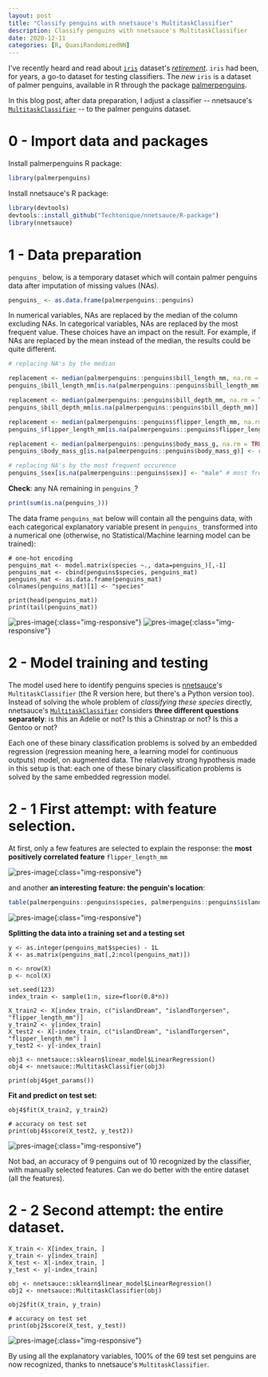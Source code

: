 ```yaml
---
layout: post
title: "Classify penguins with nnetsauce's MultitaskClassifier"
description: Classify penguins with nnetsauce's MultitaskClassifier
date: 2020-12-11
categories: [R, QuasiRandomizedNN]
---
```



I've recently heard and read about  [`iris`](https://en.wikipedia.org/wiki/Iris_flower_data_set) dataset's [_retirement_](https://www.r-bloggers.com/2020/06/penguins-dataset-overview-iris-alternative-in-r/). `iris` had been, for years, a go-to dataset for testing classifiers. The _new_ `iris` is a dataset of palmer penguins, available in R through the package [palmerpenguins](https://allisonhorst.github.io/palmerpenguins/index.html). 

In this blog post, after data preparation, I adjust a classifier -- nnetsauce's [`MultitaskClassifier`](https://thierrymoudiki.github.io/blog/2020/02/28/python/quasirandomizednn/r/nnetsauce-new-version) -- to the palmer penguins dataset. 

# 0 - Import data and packages

Install palmerpenguins R package:

```r
library(palmerpenguins) 
```

Install nnetsauce's R package:

```r
library(devtools)
devtools::install_github("Techtonique/nnetsauce/R-package")
library(nnetsauce)
```


# 1 - Data preparation

`penguins_` below, is a temporary dataset which will contain palmer penguins data after imputation of missing values (NAs).

```r
penguins_ <- as.data.frame(palmerpenguins::penguins)
```

In numerical 
variables, NAs are replaced by the median of the column excluding NAs. In categorical variables, NAs are replaced by the most frequent value. These choices have an impact on the result. For example, if NAs are replaced by the mean instead of the median, the results could be quite different. 


```r
# replacing NA's by the median

replacement <- median(palmerpenguins::penguins$bill_length_mm, na.rm = TRUE)
penguins_$bill_length_mm[is.na(palmerpenguins::penguins$bill_length_mm)] <- replacement

replacement <- median(palmerpenguins::penguins$bill_depth_mm, na.rm = TRUE)
penguins_$bill_depth_mm[is.na(palmerpenguins::penguins$bill_depth_mm)] <- replacement

replacement <- median(palmerpenguins::penguins$flipper_length_mm, na.rm = TRUE)
penguins_$flipper_length_mm[is.na(palmerpenguins::penguins$flipper_length_mm)] <- replacement

replacement <- median(palmerpenguins::penguins$body_mass_g, na.rm = TRUE)
penguins_$body_mass_g[is.na(palmerpenguins::penguins$body_mass_g)] <- replacement
```

```r
# replacing NA's by the most frequent occurence
penguins_$sex[is.na(palmerpenguins::penguins$sex)] <- "male" # most frequent
```

__Check__: any NA remaining in `penguins_`?

```r
print(sum(is.na(penguins_)))
```

The data frame `penguins_mat` below will contain all the penguins data, with each categorical explanatory variable present in `penguins_` transformed into a numerical one (otherwise, no Statistical/Machine learning model can be trained):  

```{r}
# one-hot encoding
penguins_mat <- model.matrix(species ~., data=penguins_)[,-1]
penguins_mat <- cbind(penguins$species, penguins_mat)
penguins_mat <- as.data.frame(penguins_mat)
colnames(penguins_mat)[1] <- "species"
```


```{r}
print(head(penguins_mat))
print(tail(penguins_mat))
```

![pres-image]({{base}}/images/2020-12-11/2020-12-11-image1.png){:class="img-responsive"}
![pres-image]({{base}}/images/2020-12-11/2020-12-11-image2.png){:class="img-responsive"}

# 2 - Model training and testing

The model used here to identify penguins species is [nnetsauce](https://github.com/Techtonique/nnetsauce)'s `MultitaskClassifier` (the R version here, but there's a Python version too). 
Instead of solving the whole problem of _classifying these species_ directly, 
nnetsauce's [`MultitaskClassifier`](https://techtonique.github.io/nnetsauce/documentation/classifiers/#multitaskclassifier) 
considers __three different questions separately__: is this an 
Adelie or not? Is this a Chinstrap or not? Is this a Gentoo or not? 

Each one of these binary classification problems is solved by an embedded regression (regression 
meaning here, a learning model for continuous outputs) model, on augmented data. The relatively 
strong hypothesis made in this setup is that: each one of these binary classification problems 
is solved by the same embedded regression model.

# 2 - 1 __First attempt:__ with feature selection. 


At first, only a few features are selected to explain the response: the __most positively correlated feature__ `flipper_length_mm`

![pres-image]({{base}}/images/2020-12-11/2020-12-11-image3.png){:class="img-responsive"}


and another 
__an interesting feature: the penguin's location__:

```r
table(palmerpenguins::penguins$species, palmerpenguins::penguins$island)
```


![pres-image]({{base}}/images/2020-12-11/2020-12-11-image4.png){:class="img-responsive"}

__Splitting the data into a training set and a testing set__

```{r}
y <- as.integer(penguins_mat$species) - 1L
X <- as.matrix(penguins_mat[,2:ncol(penguins_mat)])

n <- nrow(X)
p <- ncol(X)

set.seed(123)
index_train <- sample(1:n, size=floor(0.8*n))

X_train2 <- X[index_train, c("islandDream", "islandTorgersen", "flipper_length_mm")]
y_train2 <- y[index_train]
X_test2 <- X[-index_train, c("islandDream", "islandTorgersen", "flipper_length_mm") ]
y_test2 <- y[-index_train]

obj3 <- nnetsauce::sklearn$linear_model$LinearRegression()
obj4 <- nnetsauce::MultitaskClassifier(obj3)

print(obj4$get_params())
```



__Fit and predict on test set:__

```{r}
obj4$fit(X_train2, y_train2)

# accuracy on test set
print(obj4$score(X_test2, y_test2))
```

![pres-image]({{base}}/images/2020-12-11/2020-12-11-image5.png){:class="img-responsive"}

Not bad, an accuracy of 9 penguins out of 10 recognized by the classifier, with manually selected features. Can we do better with 
the entire dataset (all the features).

# 2 - 2 __Second attempt:__ the entire dataset. 

```{r}
X_train <- X[index_train, ]
y_train <- y[index_train]
X_test <- X[-index_train, ]
y_test <- y[-index_train]

obj <- nnetsauce::sklearn$linear_model$LinearRegression()
obj2 <- nnetsauce::MultitaskClassifier(obj)

obj2$fit(X_train, y_train)

# accuracy on test set
print(obj2$score(X_test, y_test))
```

![pres-image]({{base}}/images/2020-12-11/2020-12-11-image6.png){:class="img-responsive"}

By using all the explanatory variables, 100% of the 69 test set penguins are now recognized, 
thanks to nnetsauce's `MultitaskClassifier`. 
